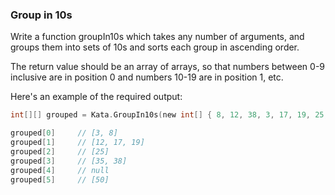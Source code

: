 ### Group in 10s

Write a function groupIn10s which takes any number of arguments, and groups them into sets of 10s and sorts each group in ascending order.

The return value should be an array of arrays, so that numbers between 0-9 inclusive are in position 0 and numbers 10-19 are in position 1, etc.

Here's an example of the required output:
```c
int[][] grouped = Kata.GroupIn10s(new int[] { 8, 12, 38, 3, 17, 19, 25, 35, 50 });

grouped[0]     // [3, 8]
grouped[1]     // [12, 17, 19]
grouped[2]     // [25]
grouped[3]     // [35, 38]
grouped[4]     // null
grouped[5]     // [50]
